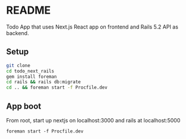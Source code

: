 # README

Todo App that uses Next.js React app on frontend and Rails 5.2 API as backend.

## Setup

```bash
git clone
cd todo_next_rails
gem install foreman
cd rails && rails db:migrate
cd .. && foreman start -f Procfile.dev
```

## App boot

From root, start up nextjs on localhost:3000 and rails at localhost:5000

`foreman start -f Procfile.dev`

